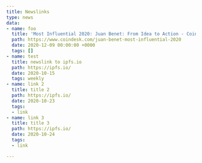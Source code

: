 ```yaml
---
title: Newslinks
type: news
data:
- name: foo
  title: 'Most Influential 2020: Juan Benet: From Idea to Action - CoinDesk'
  path: https://www.coindesk.com/juan-benet-most-influential-2020
  date: 2020-12-09 00:00:00 +0000
  tags: []
- name: test
  title: newslink to ipfs.io
  path: https://ipfs.io/
  date: 2020-10-15
  tags: weekly
- name: link 2
  title: title 2
  path: https://ipfs.io/
  date: 2020-10-23
  tags:
  - link
- name: link 3
  title: title 3
  path: https://ipfs.io/
  date: 2020-10-24
  tags:
  - link

---
```

